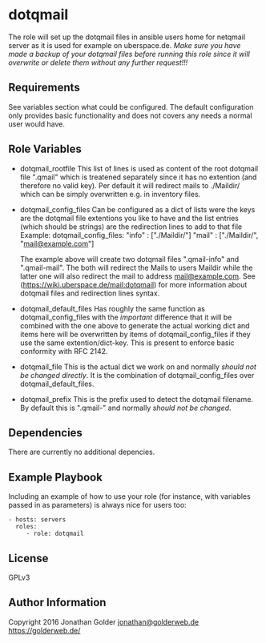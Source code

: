 dotqmail
=========

The role will set up the dotqmail files in ansible users home for netqmail server as it is used for example on uberspace.de.
*Make sure you have made a backup of your dotqmail files before running this role since it will overwrite or delete them without any further request!!!*

Requirements
------------

See variables section what could be configured. The default configuration only provides basic functionality and does not covers any needs a normal user would have.

Role Variables
--------------

* dotqmail_rootfile  This list of lines is used as content of the root dotqmail file ".qmail" which is treatened separately since it has no extention (and therefore no valid key). Per default it will redirect mails to ./Maildir/ which can be simply overwritten e.g. in inventory files.

* dotqmail_config_files  Can be configured as a dict of lists were the keys are the dotqmail file extentions you like to have and the list entries (which should be strings) are the redirection lines to add to that file
  Example:
    dotqmail_config_files:
      "info" : ["./Maildir/"]
      "mail" : ["./Maildir/", "mail@example.com"]

  The example above will create two dotqmail files ".qmail-info" and ".qmail-mail". The both will redirect the Mails to users Maildir while the latter one will also redirect the mail to address mail@example.com. See (https://wiki.uberspace.de/mail:dotqmail) for more information about dotqmail files and redirection lines syntax.

* dotqmail_default_files  Has roughly the same function as dotqmail_config_files with the *important* difference that it will be combined with the one above to generate the actual working dict and items here will be overwritten by items of dotqmail_config_files if they use the same extention/dict-key. This is present to enforce basic conformity with RFC 2142.

* dotqmail_file  This is the actual dict we work on and normally *should not be changed directly*. It is the combination of dotqmail_config_files over dotqmail_default_files.

* dotqmail_prefix  This is the prefix used to detect the dotqmail filename. By default this is ".qmail-" and normally *should not be changed*.

Dependencies
------------

There are currently no additional depencies.

Example Playbook
----------------

Including an example of how to use your role (for instance, with variables passed in as parameters) is always nice for users too:

    - hosts: servers
      roles:
         - role: dotqmail

License
-------

GPLv3

Author Information
------------------

Copyright 2016 Jonathan Golder jonathan@golderweb.de https://golderweb.de/
